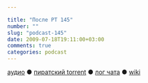 ```yaml
---

title: "После РТ 145"
number: ""
slug: "podcast-145"
date: 2009-07-18T19:11:00+03:00
comments: true
categories: podcast
---
```

[аудио](http://cdn.radio-t.com/rt145post.mp3) ● [пиратский torrent](http://pirates.radio-t.com/torrents/rt145post.mp3.torrent) ● [лог чата](http://chat.radio-t.com/logs/radio-t-145.html) ● [wiki](http://wiki.radio-t.com/%D0%9F%D0%BE%D1%81%D0%BB%D0%B5_%D0%A0%D0%A2_145)<audio src="http://cdn.radio-t.com/rt145post.mp3" preload="none">
